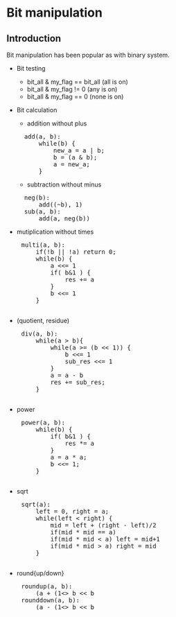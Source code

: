 # Bit manipulation

## Introduction

Bit manipulation has been popular as with binary system.

- Bit testing
  - bit_all & my_flag == bit_all (all is on)
  - bit_all & my_flag != 0       (any is on)
  - bit_all & my_flag == 0       (none is on) 

- Bit calculation
  - addition without plus
  <pre>
    add(a, b):
        while(b) {
            new_a = a | b;
            b = (a & b);
            a = new_a;
        }
  </pre>
  - subtraction without minus
  <pre>
    neg(b):
        add((~b), 1)
    sub(a, b):
        add(a, neg(b))
  </pre>
 - mutiplication without times
 <pre>
    multi(a, b):
        if(!b || !a) return 0;
        while(b) {
            a <<= 1
            if( b&1 ) {
                res += a
            }
            b <<= 1
        }
 </pre>
 - (quotient, residue)
 <pre>
    div(a, b):
        while(a > b){
            while(a >= (b << 1)) {
                b <<= 1
                sub_res <<= 1
            }
            a = a - b
            res += sub_res;
        }
 </pre>
 - power
 <pre>
    power(a, b):
        while(b) {
            if( b&1 ) {
                res *= a
            }
            a = a * a;
            b <<= 1;
        }
 </pre>
 - sqrt
 <pre>
    sqrt(a):
        left = 0, right = a;
        while(left < right) {
            mid = left + (right - left)/2
            if(mid * mid == a)
            if(mid * mid < a) left = mid+1
            if(mid * mid > a) right = mid
        }
 </pre>
 - round{up/down}
 <pre>
    roundup(a, b):
        (a + (1<<b) -1) >> b << b
    rounddown(a, b):
        (a - (1<<b) +1) >> b << b
 </pre>
